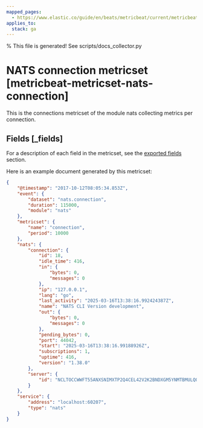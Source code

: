 ```yaml
---
mapped_pages:
  - https://www.elastic.co/guide/en/beats/metricbeat/current/metricbeat-metricset-nats-connection.html
applies_to:
  stack: ga
---
```


% This file is generated! See scripts/docs_collector.py

# NATS connection metricset [metricbeat-metricset-nats-connection]

This is the connections metricset of the module nats collecting metrics per connection.

## Fields [_fields]

For a description of each field in the metricset, see the [exported fields](/reference/metricbeat/exported-fields-nats.md) section.

Here is an example document generated by this metricset:

```json
{
    "@timestamp": "2017-10-12T08:05:34.853Z",
    "event": {
        "dataset": "nats.connection",
        "duration": 115000,
        "module": "nats"
    },
    "metricset": {
        "name": "connection",
        "period": 10000
    },
    "nats": {
        "connection": {
            "id": 18,
            "idle_time": 416,
            "in": {
                "bytes": 0,
                "messages": 0
            },
            "ip": "127.0.0.1",
            "lang": "go",
            "last_activity": "2025-03-16T13:38:16.992424387Z",
            "name": "NATS CLI Version development",
            "out": {
                "bytes": 0,
                "messages": 0
            },
            "pending_bytes": 0,
            "port": 44042,
            "start": "2025-03-16T13:38:16.99188926Z",
            "subscriptions": 1,
            "uptime": 416,
            "version": "1.38.0"
        },
        "server": {
            "id": "NCLTOCCWWFT55ANXSNIMXTP2Q4CEL42V2K2BNDXGM5YNMTBMULQO5V7L"
        }
    },
    "service": {
        "address": "localhost:60207",
        "type": "nats"
    }
}
```
